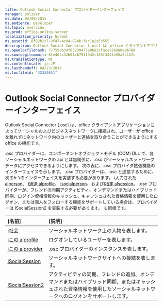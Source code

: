 ```yaml
---
title: Outlook Social Connector プロバイダーインターフェイス
manager: soliver
ms.date: 03/09/2015
ms.audience: Developer
ms.topic: overview
ms.prod: office-online-server
localization_priority: Normal
ms.assetid: 8f92b2c7-9f47-4c84-874b-fec1a2a5b555
description: Outlook Social Connector (.osc) は、office クライアントアプリケーションによってソーシャルおよびビジネスネットワークに接続され、ユーザーが office を離れずにネットワーク内のユーザーと連絡を取り合うことができるようにする office の機能です。
ms.openlocfilehash: 77759db34f63239473e0682cfaca720860e96768
ms.sourcegitcommit: 8fe462c32b91c87911942c188f3445e85a54137c
ms.translationtype: MT
ms.contentlocale: ja-JP
ms.lasthandoff: 04/23/2019
ms.locfileid: "32359851"
---
```

# <a name="outlook-social-connector-provider-interfaces"></a>Outlook Social Connector プロバイダーインターフェイス

Outlook Social Connector (.osc) は、office クライアントアプリケーションによってソーシャルおよびビジネスネットワークに接続され、ユーザーが office を離れずにネットワーク内のユーザーと連絡を取り合うことができるようにする office の機能です。 
  
.osc プロバイダーは、コンポーネントオブジェクトモデル (COM) DLL で、各ソーシャルネットワークの api とは無関係に、.osc がソーシャルネットワークデータにアクセスできるようにします。 次の表に、.osc プロバイダ拡張機能のインターフェイスを示します。 .osc プロバイダーは、.osc と通信するために、次の5つのインターフェイスを実装する必要があります。 i入力された[alperson](isocialpersoniunknown.md)、 [i通達 alprofile](isocialprofileisocialperson.md)、 [isocialperson](isocialprovideriunknown.md)、および[i指定 alsession](isocialsessioniunknown.md)。 .osc プロバイダーが、フレンドの同期アクティビティ、オンデマンドまたはハイブリッド同期、ログイン資格情報のキャッシュ、キャッシュされた資格情報を使用したログオン、または個人をフォローする機能をサポートしている場合は、プロバイダーは ISocialSession2 を実装する必要があります。 [](isocialsession2iunknown.md)も同様です。
  
|**[名前]**|**[説明]**|
|:-----|:-----|
|[i社会](isocialpersoniunknown.md) <br/> |ソーシャルネットワーク上の人物を表します。  <br/> |
|[iこの alprofile](isocialprofileisocialperson.md) <br/> |ログオンしているユーザーを表します。  <br/> |
|[iこの alprovider](isocialprovideriunknown.md) <br/> |.osc プロバイダーのインスタンスを表します。  <br/> |
|[ISocialSession](isocialsessioniunknown.md) <br/> |ソーシャルネットワークサイトへの接続を表します。  <br/> |
|[ISocialSession2](isocialsession2iunknown.md) <br/> |アクティビティの同期、フレンドの追加、オンデマンドまたはハイブリッド同期、またはキャッシュされた資格情報を使用したソーシャルネットワークへのログオンをサポートします。  <br/> |
   


